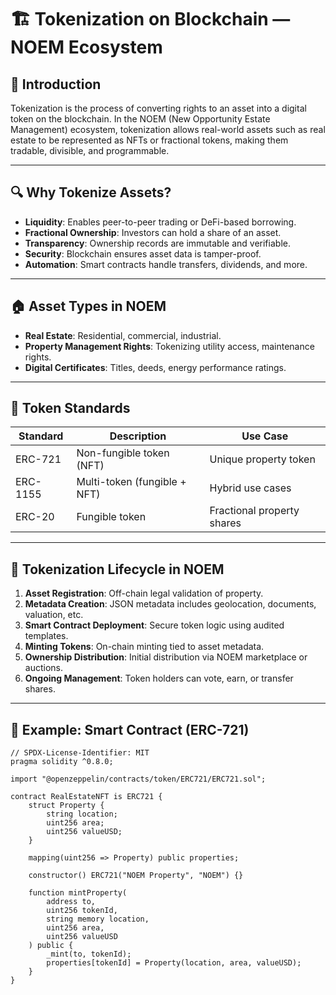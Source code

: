 # 🏗️ Tokenization on Blockchain — NOEM Ecosystem

## 📌 Introduction
Tokenization is the process of converting rights to an asset into a digital token on the blockchain. In the NOEM (New Opportunity Estate Management) ecosystem, tokenization allows real-world assets such as real estate to be represented as NFTs or fractional tokens, making them tradable, divisible, and programmable.

---

## 🔍 Why Tokenize Assets?
- **Liquidity**: Enables peer-to-peer trading or DeFi-based borrowing.
- **Fractional Ownership**: Investors can hold a share of an asset.
- **Transparency**: Ownership records are immutable and verifiable.
- **Security**: Blockchain ensures asset data is tamper-proof.
- **Automation**: Smart contracts handle transfers, dividends, and more.

---

## 🏠 Asset Types in NOEM
- **Real Estate**: Residential, commercial, industrial.
- **Property Management Rights**: Tokenizing utility access, maintenance rights.
- **Digital Certificates**: Titles, deeds, energy performance ratings.

---

## 🧱 Token Standards
| Standard | Description | Use Case |
|----------|-------------|----------|
| ERC-721 | Non-fungible token (NFT) | Unique property token |
| ERC-1155 | Multi-token (fungible + NFT) | Hybrid use cases |
| ERC-20 | Fungible token | Fractional property shares |

---

## 🔁 Tokenization Lifecycle in NOEM
1. **Asset Registration**: Off-chain legal validation of property.
2. **Metadata Creation**: JSON metadata includes geolocation, documents, valuation, etc.
3. **Smart Contract Deployment**: Secure token logic using audited templates.
4. **Minting Tokens**: On-chain minting tied to asset metadata.
5. **Ownership Distribution**: Initial distribution via NOEM marketplace or auctions.
6. **Ongoing Management**: Token holders can vote, earn, or transfer shares.

---

## 🔐 Example: Smart Contract (ERC-721)
```solidity
// SPDX-License-Identifier: MIT
pragma solidity ^0.8.0;

import "@openzeppelin/contracts/token/ERC721/ERC721.sol";

contract RealEstateNFT is ERC721 {
    struct Property {
        string location;
        uint256 area;
        uint256 valueUSD;
    }

    mapping(uint256 => Property) public properties;

    constructor() ERC721("NOEM Property", "NOEM") {}

    function mintProperty(
        address to,
        uint256 tokenId,
        string memory location,
        uint256 area,
        uint256 valueUSD
    ) public {
        _mint(to, tokenId);
        properties[tokenId] = Property(location, area, valueUSD);
    }
}
